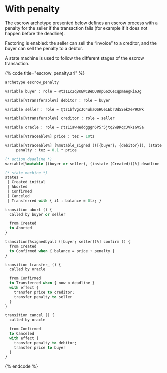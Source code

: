 # With penalty

The escrow archetype presented below defines an escrow process with a penalty for the seller if the transaction fails \(for example if it does not happen before the deadline\).

Factoring is enabled: the seller can sell the “invoice” to a creditor, and the buyer can sell the penalty to a debtor.

A state machine is used to follow the different stages of the escrow transaction.

{% code title="escrow\_penalty.arl" %}
```ocaml
archetype escrow_penalty

variable buyer : role = @tz1Lc2qBKEWCBeDU8npG6zCeCqpmaegRi6Jg

variable[%transferable%] debitor : role = buyer

variable seller : role = @tz1bfVgcJC4ukaQSHUe1EbrUd5SekXeP9CWk

variable[%transferable%] creditor : role = seller

variable oracle : role = @tz1iawHeddgggn6P5r5jtq2wDRqcJVksGVSa

variable[%traceable%] price : tez = 10tz

variable[%traceable%] [%mutable_signed (([{buyer}; {debitor}]), (state = Created))%]
     penalty : tez = 0.1 * price

(* action deadline *)
variable[%mutable ((buyer or seller), (instate (Created)))%] deadline : date = 2020-06-28T00:00:00

(* state machine *)
states =
 | Created initial
 | Aborted
 | Confirmed
 | Canceled
 | Transferred with { i1 : balance = 0tz; }

transition abort () {
  called by buyer or seller

  from Created
  to Aborted
}

transition[%signedbyall ([buyer; seller])%] confirm () {
  from Created
  to Confirmed when { balance = price + penalty }
}

transition transfer_ () {
  called by oracle

  from Confirmed
  to Transferred when { now < deadline }
  with effect {
    transfer price to creditor;
    transfer penalty to seller
  }
}

transition cancel () {
  called by oracle

  from Confirmed
  to Canceled
  with effect {
    transfer penalty to debitor;
    transfer price to buyer
  }
}

```
{% endcode %}



